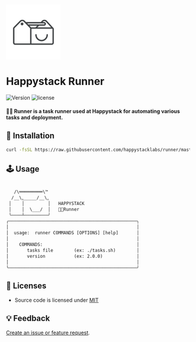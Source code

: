 <img src=".github/happystack.png" alt="Happystack" width="150" height="150" />

# Happystack Runner
![Version](https://img.shields.io/badge/Version-0.2.0-green.svg?style=flat)
![license](https://img.shields.io/github/license/mashape/apistatus.svg)

#### 🏃🏼 Runner is a task runner used at Happystack for automating various tasks and deployment.

## 🔧 Installation
```bash
curl -fsSL https://raw.githubusercontent.com/happystacklabs/runner/master/install.sh | sudo sh
```

## 🕹 Usage
```

   /\═════════\™
  /__\‸_____/__\‸
 │    │         │   HAPPYSTACK
 │    │  \___/  │   🏃🏼Runner
 ╰────┴─────────╯
╭─────────────────────────────────────────────────╮
│                                                 │
│  usage:  runner COMMANDS [OPTIONS] [help]       │
│                                                 │
│    COMMANDS:                                    │
│       tasks file        (ex: ./tasks.sh)        │
│       version           (ex: 2.0.0)             │
│                                                 │
╰─────────────────────────────────────────────────╯

```

## 📄 Licenses
* Source code is licensed under [MIT](https://opensource.org/licenses/MIT)

## 💡 Feedback
[Create an issue or feature request](https://github.com/happystacklabs/runner/issues/new).
